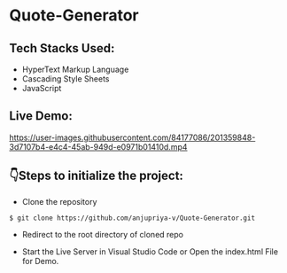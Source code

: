 # Quote-Generator

## Tech Stacks Used:

- HyperText Markup Language
- Cascading Style Sheets
- JavaScript

## Live Demo:

https://user-images.githubusercontent.com/84177086/201359848-3d7107b4-e4c4-45ab-949d-e0971b01410d.mp4

## :point_down:Steps to initialize the project:

- Clone the repository
```
$ git clone https://github.com/anjupriya-v/Quote-Generator.git	
```
- Redirect to the root directory of cloned repo 

- Start the Live Server in Visual Studio Code or Open the index.html File for Demo.
